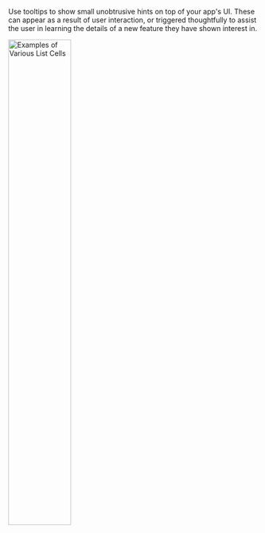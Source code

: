Use tooltips to show small unobtrusive hints on top of your app's UI. These can appear as a result of user interaction, or triggered thoughtfully to assist the user in learning the details of a new feature they have shown interest in.

<img src="https://static2.sharepointonline.com/files/fabric/files/hig-media/images/controls/android/Tooltip/TooltipExample.png" alt="Examples of Various List Cells" style="width: 50%;" />
